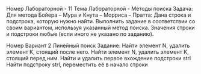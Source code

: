 Номер Лабораторной - 11
Тема Лабораторной - Методы поиска
Задача:
Для метода Бойера – Мура и Кнута – Морриса – Пратта: Дана строка и подстрока, которую нужно найти. Выполнить задание в соответствии со своим вариантом, используя указанный метод поиска. Значения строки и подстроки любые (если иного не указано по заданию).

Номер Вариант 2 Линейный поиск
Задание: Найти элемент N, удалить элемент K, стоящий после него.	Найти элемент N, удалить элемент K, стоящий перед ним.	Найти и удалить первое вхождение подстроки strl	Найти подстроку strl, переместить её в начало строки